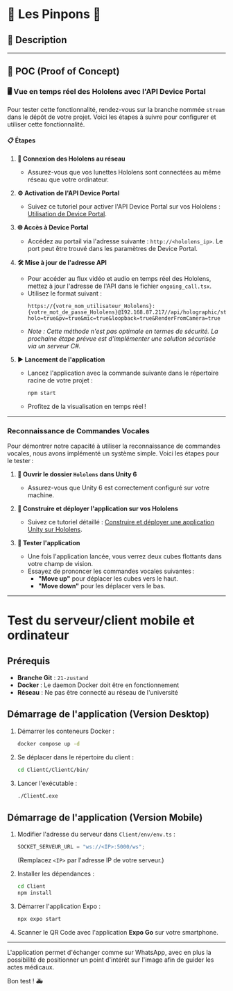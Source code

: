 # 🌟 **Les Pinpons** 🌟

## 🎨 **Description**



---

## 🚀 **POC (Proof of Concept)**

### 🖥️ **Vue en temps réel des Hololens avec l'API Device Portal**

Pour tester cette fonctionnalité, rendez-vous sur la branche nommée `stream` dans le dépôt de votre projet. Voici les étapes à suivre pour configurer et utiliser cette fonctionnalité.

#### 📋 **Étapes**

1. **🔗 Connexion des Hololens au réseau**
   - Assurez-vous que vos lunettes Hololens sont connectées au même réseau que votre ordinateur.

2. **⚙️ Activation de l'API Device Portal**
   - Suivez ce tutoriel pour activer l'API Device Portal sur vos Hololens : [Utilisation de Device Portal](https://learn.microsoft.com/en-us/windows/mixed-reality/develop/advanced-concepts/using-the-windows-device-portal).

3. **🌐 Accès à Device Portal**
   - Accédez au portail via l'adresse suivante : `http://<hololens_ip>`. Le port peut être trouvé dans les paramètres de Device Portal.

4. **🛠️ Mise à jour de l'adresse API**
   - Pour accéder au flux vidéo et audio en temps réel des Hololens, mettez à jour l'adresse de l'API dans le fichier `ongoing_call.tsx`.
   - Utilisez le format suivant :  
     ```
     https://{votre_nom_utilisateur_Hololens}:{votre_mot_de_passe_Hololens}@192.168.87.217//api/holographic/stream/live.mp4?holo=true&pv=true&mic=true&loopback=true&RenderFromCamera=true
     ```
   - *Note : Cette méthode n'est pas optimale en termes de sécurité. La prochaine étape prévue est d'implémenter une solution sécurisée via un serveur C#.*

5. **▶️ Lancement de l'application**
   - Lancez l'application avec la commande suivante dans le répertoire racine de votre projet :
     ```bash
     npm start
     ```
   - Profitez de la visualisation en temps réel !

---

### **Reconnaissance de Commandes Vocales**

Pour démontrer notre capacité à utiliser la reconnaissance de commandes vocales, nous avons implémenté un système simple. Voici les étapes pour le tester :

1. **📂 Ouvrir le dossier `Hololens` dans Unity 6**  
   - Assurez-vous que Unity 6 est correctement configuré sur votre machine.

2. **🔨 Construire et déployer l'application sur vos Hololens**  
   - Suivez ce tutoriel détaillé : [Construire et déployer une application Unity sur Hololens](https://learn.microsoft.com/fr-fr/windows/mixed-reality/develop/unity/build-and-deploy-to-hololens).

3. **🚀 Tester l'application**  
   - Une fois l'application lancée, vous verrez deux cubes flottants dans votre champ de vision.  
   - Essayez de prononcer les commandes vocales suivantes :  
     - **"Move up"** pour déplacer les cubes vers le haut.  
     - **"Move down"** pour les déplacer vers le bas.

---

# Test du serveur/client mobile et ordinateur

## Prérequis

- **Branche Git** : `21-zustand`
- **Docker** : Le daemon Docker doit être en fonctionnement
- **Réseau** : Ne pas être connecté au réseau de l'université

## Démarrage de l'application (Version Desktop)

1. Démarrer les conteneurs Docker :
   ```sh
   docker compose up -d
   ```
2. Se déplacer dans le répertoire du client :
   ```sh
   cd ClientC/ClientC/bin/
   ```
3. Lancer l'exécutable :
   ```sh
   ./ClientC.exe
   ```

## Démarrage de l'application (Version Mobile)

1. Modifier l'adresse du serveur dans `Client/env/env.ts` :
   ```ts
   SOCKET_SERVEUR_URL = "ws://<IP>:5000/ws";
   ```
   (Remplacez `<IP>` par l'adresse IP de votre serveur.)

2. Installer les dépendances :
   ```sh
   cd Client
   npm install
   ```
3. Démarrer l'application Expo :
   ```sh
   npx expo start
   ```
4. Scanner le QR Code avec l'application **Expo Go** sur votre smartphone.

---

L'application permet d'échanger comme sur WhatsApp, avec en plus la possibilité de positionner un point d'intérêt sur l'image afin de guider les actes médicaux.

Bon test ! 🚑
